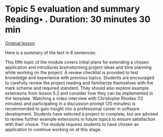 # Topic 5 evaluation and summary Reading• . Duration: 30 minutes 30 min

[Original lesson](https://www.coursera.org/learn/uol-introduction-to-programming-2/supplement/idKRC/topic-5-evaluation-and-summary)

Here is a summary of the text in 8 sentences:

This fifth topic of the module covers initial plans for extending a chosen application and introduces brainstorming project ideas and time planning while working on the project. A review checklist is provided to test knowledge and experience with previous topics. Students are encouraged to carefully review the project reading and familiarize themselves with the mark scheme and required standard. They should also explore example extensions from lesson 5.2 and consider how they can be implemented in the template. Watching a video interview with Christophe Rhodes (12 minutes) and participating in a discussion prompt (20 minutes) is recommended to gain insight into a professional career in software development. Students have selected a project to complete, but are advised to review further example extensions in future topics to ensure satisfaction with their choice. The module requires students to have chosen an application to continue working on at this stage.

